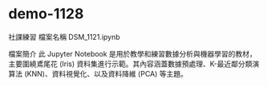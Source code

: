 # demo-1128
社課練習
檔案名稱
DSM_1121.ipynb

檔案簡介
此 Jupyter Notebook 是用於教學和練習數據分析與機器學習的教材，主要圍繞鳶尾花 (Iris) 資料集進行示範。其內容涵蓋數據預處理、K-最近鄰分類演算法 (KNN)、資料視覺化、以及資料降維 (PCA) 等主題。

